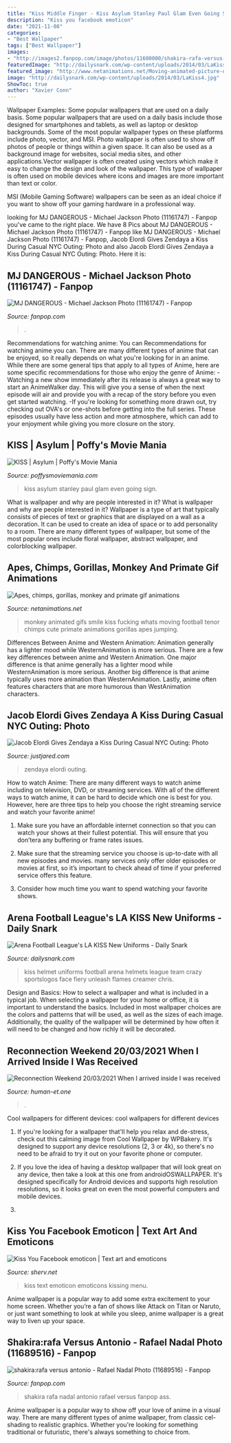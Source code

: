 ```yaml
---
title: "Kiss Middle Finger - Kiss Asylum Stanley Paul Glam Even Going Sign"
description: "Kiss you facebook emoticon"
date: "2021-11-08"
categories:
- "Best Wallpaper"
tags: ["Best Wallpaper"]
images:
- "http://images2.fanpop.com/image/photos/11600000/shakira-rafa-versus-antonio-rafael-nadal-11689516-1973-1048.jpg"
featuredImage: "http://dailysnark.com/wp-content/uploads/2014/03/LaKiss4.jpg"
featured_image: "http://www.netanimations.net/Moving-animated-picture-of-monkey-smile.gif"
image: "http://dailysnark.com/wp-content/uploads/2014/03/LaKiss4.jpg"
ShowToc: true
author: "Xavier Conn"
---
```



Wallpaper Examples: Some popular wallpapers that are used on a daily basis.
Some popular wallpapers that are used on a daily basis include those designed for smartphones and tablets, as well as laptop or desktop backgrounds. Some of the most popular wallpaper types on these platforms include photo, vector, and MSI. 
Photo wallpaper is often used to show off photos of people or things within a given space. It can also be used as a background image for websites, social media sites, and other applications.Vector wallpaper is often created using vectors which make it easy to change the design and look of the wallpaper. This type of wallpaper is often used on mobile devices where icons and images are more important than text or color. 

MSI (Mobile Gaming Software) wallpapers can be seen as an ideal choice if you want to show off your gaming hardware in a professional way.

	

		
looking for MJ DANGEROUS - Michael Jackson Photo (11161747) - Fanpop you've came to the right place. We have 8 Pics about MJ DANGEROUS - Michael Jackson Photo (11161747) - Fanpop like MJ DANGEROUS - Michael Jackson Photo (11161747) - Fanpop, Jacob Elordi Gives Zendaya a Kiss During Casual NYC Outing: Photo and also Jacob Elordi Gives Zendaya a Kiss During Casual NYC Outing: Photo. Here it is:
		
    
## MJ DANGEROUS - Michael Jackson Photo (11161747) - Fanpop

<img loading=lazy src="https://images2.fanpop.com/image/photos/11100000/MJ-DANGEROUS-michael-jackson-11161747-582-800.jpg" onerror="this.onerror=null;this.src='https://tse1.mm.bing.net/th?id=OIP.O0_TGnNAzwEMv9lAFWdleAHaKL&amp;pid=15.1';" alt="MJ DANGEROUS - Michael Jackson Photo (11161747) - Fanpop">

_Source: fanpop.com_

>. 

	

Recommendations for watching anime: You can
Recommendations for watching anime you can. There are many different types of anime that can be enjoyed, so it really depends on what you're looking for in an anime. While there are some general tips that apply to all types of Anime, here are some specific recommendations for those who enjoy the genre of Anime: 
-Watching a new show immediately after its release is always a great way to start an AnimeWalker day. This will give you a sense of when the next episode will air and provide you with a recap of the story before you even get started watching. 
-If you're looking for something more drawn out, try checking out OVA's or one-shots before getting into the full series. These episodes usually have less action and more atmosphere, which can add to your enjoyment while giving you more closure on the story.

    
## KISS | Asylum | Poffy&#039;s Movie Mania

<img loading=lazy src="https://www.poffysmoviemania.com/wp-content/uploads/2015/11/KISS_Asylum-live.jpg" onerror="this.onerror=null;this.src='https://tse1.mm.bing.net/th?id=OIP.mLFDc_rLZQZ_fIYLWkRC2QHaE8&amp;pid=15.1';" alt="KISS | Asylum | Poffy&#039;s Movie Mania">

_Source: poffysmoviemania.com_

>kiss asylum stanley paul glam even going sign. 

	

What is wallpaper and why are people interested in it?
What is wallpaper and why are people interested in it?
Wallpaper is a type of art that typically consists of pieces of text or graphics that are displayed on a wall as a decoration. It can be used to create an idea of space or to add personality to a room. There are many different types of wallpaper, but some of the most popular ones include floral wallpaper, abstract wallpaper, and colorblocking wallpaper.

    
## Apes, Chimps, Gorillas, Monkey And Primate Gif Animations

<img loading=lazy src="http://www.netanimations.net/Moving-animated-picture-of-monkey-smile.gif" onerror="this.onerror=null;this.src='https://tse3.mm.bing.net/th?id=OIP.nNnO5tJfhHvJEQR9Hd3-gQHaHa&amp;pid=15.1';" alt="Apes, chimps, gorillas, monkey and primate gif animations">

_Source: netanimations.net_

>monkey animated gifs smile kiss fucking whats moving football tenor chimps cute primate animations gorillas apes jumping. 

	

Differences Between Anime and Western Animation: Animation generally has a lighter mood while WesternAnimation is more serious.
There are a few key differences between anime and Western Animation. One major difference is that anime generally has a lighter mood while WesternAnimation is more serious. Another big difference is that anime typically uses more animation than WesternAnimation. Lastly, anime often features characters that are more humorous than WestAnimation characters.

    
## Jacob Elordi Gives Zendaya A Kiss During Casual NYC Outing: Photo

<img loading=lazy src="http://cdn01.cdn.justjared.com/wp-content/uploads/2020/02/elordi-kiss/jacob-elordi-gives-zendaya-a-kiss-during-nyc-outing-10.jpg" onerror="this.onerror=null;this.src='https://tse2.mm.bing.net/th?id=OIP.6BGybRuPykfzsEvFi_4jtAHaKN&amp;pid=15.1';" alt="Jacob Elordi Gives Zendaya a Kiss During Casual NYC Outing: Photo">

_Source: justjared.com_

>zendaya elordi outing. 

	

How to watch Anime: There are many different ways to watch anime including on television, DVD, or streaming services.
With all of the different ways to watch anime, it can be hard to decide which one is best for you. However, here are three tips to help you choose the right streaming service and watch your favorite anime!
1. Make sure you have an affordable internet connection so that you can watch your shows at their fullest potential. This will ensure that you don’tera any buffering or frame rates issues.

2. Make sure that the streaming service you choose is up-to-date with all new episodes and movies. many services only offer older episodes or movies at first, so it’s important to check ahead of time if your preferred service offers this feature.

3. Consider how much time you want to spend watching your favorite shows.

    
## Arena Football League&#039;s LA KISS New Uniforms - Daily Snark

<img loading=lazy src="http://dailysnark.com/wp-content/uploads/2014/03/LaKiss4.jpg" onerror="this.onerror=null;this.src='https://tse2.mm.bing.net/th?id=OIP.8ObGyEj2r_tcOgRsOiCPowHaHY&amp;pid=15.1';" alt="Arena Football League&#039;s LA KISS New Uniforms - Daily Snark">

_Source: dailysnark.com_

>kiss helmet uniforms football arena helmets league team crazy sportslogos face fiery unleash flames creamer chris. 

	

Design and Basics: How to select a wallpaper and what is included in a typical job.
When selecting a wallpaper for your home or office, it is important to understand the basics. Included in most wallpaper choices are the colors and patterns that will be used, as well as the sizes of each image. Additionally, the quality of the wallpaper will be determined by how often it will need to be changed and how richly it will be decorated.

    
## Reconnection Weekend 20/03/2021 When I Arrived Inside I Was Received

<img loading=lazy src="https://media1-production-mightynetworks.imgix.net/asset/14184612/Free-Zone-Universe.jpg?ixlib=rails-0.3.0&amp;fm=jpg&amp;q=100&amp;auto=format&amp;w=400&amp;h=400&amp;fit=crop&amp;crop=faces" onerror="this.onerror=null;this.src='https://tse3.mm.bing.net/th?id=OIP.75Zxhv9_qD_ymSL9P_dPbgAAAA&amp;pid=15.1';" alt="Reconnection Weekend 20/03/2021 When I arrived inside I was received">

_Source: human-et.one_

>. 

	

Cool wallpapers for different devices:
cool wallpapers for different devices 

1. If you're looking for a wallpaper that'll help you relax and de-stress, check out this calming image from Cool Wallpaper by WPBakery. It's designed to support any device resolutions (2, 3 or 4k), so there's no need to be afraid to try it out on your favorite phone or computer.

2. If you love the idea of having a desktop wallpaper that will look great on any device, then take a look at this one from androidOSWALLPAPER. It's designed specifically for Android devices and supports high resolution resolutions, so it looks great on even the most powerful computers and mobile devices.

3.

    
## Kiss You Facebook Emoticon | Text Art And Emoticons

<img loading=lazy src="http://www.sherv.net/cm/text/misc/kiss-you-text-emoticon-large-c4-8178.png" onerror="this.onerror=null;this.src='https://tse4.mm.bing.net/th?id=OIP.nHTflvd9Dhm8X6_3Aj7BBAHaCG&amp;pid=15.1';" alt="Kiss You Facebook emoticon | Text art and emoticons">

_Source: sherv.net_

>kiss text emoticon emoticons kissing menu. 

	

Anime wallpaper is a popular way to add some extra excitement to your home screen. Whether you’re a fan of shows like Attack on Titan or Naruto, or just want something to look at while you sleep, anime wallpaper is a great way to liven up your space.

    
## Shakira:rafa Versus Antonio - Rafael Nadal Photo (11689516) - Fanpop

<img loading=lazy src="http://images2.fanpop.com/image/photos/11600000/shakira-rafa-versus-antonio-rafael-nadal-11689516-1973-1048.jpg" onerror="this.onerror=null;this.src='https://tse2.mm.bing.net/th?id=OIP.uJrPcDqX7hCO-xfYayZWDAHaD7&amp;pid=15.1';" alt="shakira:rafa versus antonio - Rafael Nadal Photo (11689516) - Fanpop">

_Source: fanpop.com_

>shakira rafa nadal antonio rafael versus fanpop ass. 

	

Anime wallpaper is a popular way to show off your love of anime in a visual way. There are many different types of anime wallpaper, from classic cel-shading to realistic graphics. Whether you're looking for something traditional or futuristic, there's always something to choice from.

